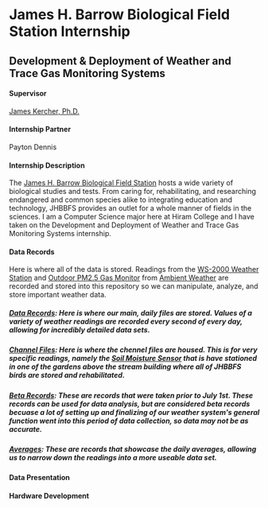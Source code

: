 # James H. Barrow Biological Field Station Internship
## Development & Deployment of Weather and Trace Gas Monitoring Systems

#### Supervisor
[James Kercher, Ph.D.](https://www.hiram.edu/faculty-and-staff/james-kercher/)

#### Internship Partner
Payton Dennis

#### Internship Description
The [James H. Barrow Biological Field Station](https://www.hiram.edu/academics/field-stations/barrow-field-station/) hosts a wide variety of biological studies and tests. From caring for, rehabilitating, and researching endangered and common species alike to integrating education and technology, JHBBFS provides an outlet for a whole manner of fields in the sciences. I am a Computer Science major here at Hiram College and I have taken on the Development and Deployment of Weather and Trace Gas Monitoring Systems internship.

#### Data Records
Here is where all of the data is stored. Readings from the [WS-2000 Weather Station](https://ambientweather.com/ws-2000-smart-weather-station) and [Outdoor PM2.5 Gas Monitor](https://ambientweather.com/pm25-wireless-outdoor-particulate-monitor) from [Ambient Weather](https://ambientweather.com/) are recorded and stored into this repository so we can manipulate, analyze, and store important weather data. 
##### [Data Records](https://github.com/henryroeth/fs_sample_testing/tree/main/data_records): Here is where our main, daily files are stored. Values of a variety of weather readings are recorded every second of every day, allowing for incredibly detailed data sets.
##### [Channel Files](https://github.com/henryroeth/fs_sample_testing/tree/main/data_records/channel_files): Here is where the chennel files are housed. This is for very specific readings, namely the [Soil Moisture Sensor](https://ambientweather.com/wh31sm-soil-moisture-sensor) that is have stationed in one of the gardens above the stream building where all of JHBBFS birds are stored and rehabilitated. 
##### [Beta Records](https://github.com/henryroeth/fs_sample_testing/tree/main/data_records/beta_records): These are records that were taken prior to July 1st. These records can be used for data analysis, but are considered beta records becuase a lot of setting up and finalizing of our weather system's general function went into this period of data collection, so data may not be as accurate. 
##### [Averages](https://github.com/henryroeth/fs_sample_testing/tree/main/data_records/averages): These are records that showcase the daily averages, allowing us to narrow down the readings into a more useable data set.

#### Data Presentation

#### Hardware Development


